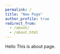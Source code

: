 ```yaml
---
permalink: /
title: "New Page"
author_profile: true
redirect_from: 
  - /about/
  - /about.html
---
```


Hello This is about page.